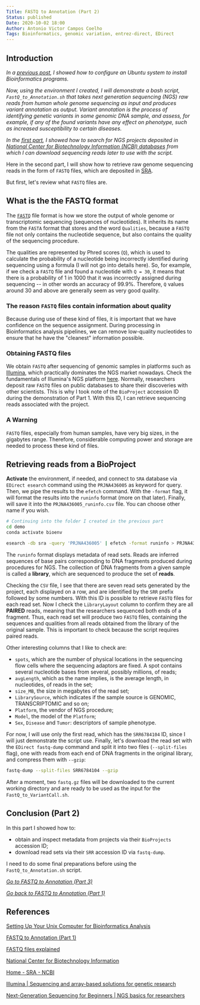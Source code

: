 ```yaml
---
Title: FASTQ to Annotation (Part 2)
Status: published
Date: 2020-10-02 18:00
Author: Antonio Victor Campos Coelho
Tags: Bioinformatics, genomic variation, entrez-direct, EDirect
---
```


## Introduction

*In a [previous post](https://antoniocampos13.github.io/setting-up-your-unix-computer-for-bioinformatics-analysis), I showed how to configure an Ubuntu system to install Bioinformatics programs.*

*Now, using the environment I created, I will demonstrate a bash script, `FastQ_to_Annotation.sh` that takes next generation sequencing (NGS) raw reads from human whole genome sequencing as input and produces variant annotation as output. Variant annotation is the process of identifying genetic variants in some genomic DNA sample, and assess, for example, if any of the found variants have any effect on phenotype, such as increased susceptibility to certain diseases.*

*In the [first part](https://antoniocampos13.github.io/fastq-to-annotation-part-1), I showed how to search for NGS projects deposited in [National Center for Biotechnology Information (NCBI) databases](https://www.ncbi.nlm.nih.gov/) from which I can download sequencing reads later to use with the script.*

Here in the second part, I will show how to retrieve raw genome sequencing reads in the form of `FASTQ` files, which are deposited in [SRA](https://www.ncbi.nlm.nih.gov/sra).

But first, let's review what `FASTQ` files are.

## What is the the FASTQ format

The [`FASTQ`](https://support.illumina.com/bulletins/2016/04/fastq-files-explained.html) file format is how we store the output of whole genome or transcriptomic sequencing (sequences of nucleotides). It inherits its name from the `FASTA` format that stores and the word `Qualities`, because a `FASTQ` file not only contains the nucleotide sequence, but also contains the quality of the sequencing procedure.

The qualities are represented by Phred scores (`Q`), which is used to calculate the probability of a nucleotide being incorrectly identified during sequencing using a formula (I will not go into details here). So, for example, if we check a `FASTQ` file and found a nucleotide with `Q = 30`, it means that there is a probability of 1 in 1000 that it was incorrectly assigned during sequencing -- in other words an accuracy of 99.9%. Therefore, `Q` values around 30 and above are generally seem as very good quality.

### The reason `FASTQ` files contain information about quality

Because during use of these kind of files, it is important that we have confidence on the sequence assignment. During processing in Bioinformatics analysis pipelines, we can remove low-quality nucleotides to ensure that he have the "cleanest" information possible.

### Obtaining FASTQ files

We obtain `FASTQ` after sequencing of genomic samples in platforms such as [Illumina](https://www.illumina.com), which practically dominates the NGS market nowadays. Check the fundamentals of Illumina's NGS platform [here](https://www.illumina.com/science/technology/next-generation-sequencing/beginners.html). Normally, researchers deposit raw `FASTQ` files on public databases to share their discoveries with other scientists. This is why I took note of the `BioProject` accession ID during the demonstration of Part 1. With this ID, I can retrieve sequencing reads associated with the project.

### A Warning

`FASTQ` files, especially from human samples, have very big sizes, in the gigabytes range. Therefore, considerable computing power and storage are needed to process these kind of files.

## Retrieving reads from a BioProject

**Activate** the environment, if needed, and connect to `SRA` database via `EDirect esearch` command using the `PRJNA436005` as keyword for query. Then, we pipe the results to the `efetch` command. With the `-format` flag, it will format the results into the `runinfo` format (more on that later). Finally, will save it into the `PRJNA436005_runinfo.csv` file. You can choose other name if you wish.

```bash
# Continuing into the folder I created in the previous part
cd demo
conda activate bioenv

esearch -db sra -query 'PRJNA436005' | efetch -format runinfo > PRJNA436005_runinfo.csv
```

The `runinfo` format displays metadata of read sets. Reads are inferred sequences of base pairs corresponding to DNA fragments produced during procedures for NGS. The collection of DNA fragments from a given sample is called a **library**, which are sequenced to produce the set of **reads**.

Checking the `CSV` file, I see that there are seven read sets generated by the project, each displayed on a row, and are identified by the `SRR` prefix followed by some numbers. With this ID is possible to retrieve `FASTQ` files for each read set. Now I check the `LibraryLayout` column to confirm they are all **PAIRED** reads, meaning that the researchers sequenced both ends of a fragment. Thus, each read set will produce two `FASTQ` files, containing the sequences and qualities from all reads obtained from the library of the original sample. This is important to check because the script requires paired reads.

Other interesting columns that I like to check are:

* `spots`, which are the number of physical locations in the sequencing flow cells where the sequencing adaptors are fixed. A spot contains several nucleotide bases from several, possibly millions, of reads;
* `avgLength`, which as the name implies, is the average length, in nucleotides, of reads in the set;
* `size_MB`, the size in megabytes of the read set;
* `LibrarySource`, which indicates if the sample source is GENOMIC, TRANSCRIPTOMIC and so on;
* `Platform`, the vendor of NGS procedure;
* `Model`, the model of the `Platform`;
* `Sex`, `Disease` and `Tumor`: descriptors of sample phenotype.

For now, I will use only the first read, which has the `SRR6784104` ID, since I will just demonstrate the script use. Finally, let's download the read set with the `EDirect fastq-dump` command and split it into two files (`--split-files` flag), one with reads from each end of DNA fragments in the original library, and compress them with `--gzip`:

```bash
fastq-dump --split-files SRR6784104 --gzip
```

After a moment, two `fastq.gz` files will be downloaded to the current working directory and are ready to be used as the input for the `FastQ_to_VariantCall.sh`.

## Conclusion (Part 2)

In this part I showed how to:

* obtain and inspect metadata from projects via their `BioProjects` accession ID;
* download read sets via their `SRR` accession ID via `fastq-dump`.

I need to do some final preparations before using the `FastQ_to_Annotation.sh` script.

*[Go to FASTQ to Annotation (Part 3)](https://antoniocampos13.github.io/fastq-to-annotation-part-3)*

*[Go back to FASTQ to Annotation (Part 1)](https://antoniocampos13.github.io/fastq-to-annotation-part-1)*

## References

[Setting Up Your Unix Computer for Bioinformatics Analysis](https://antoniocampos13.github.io/setting-up-your-unix-computer-for-bioinformatics-analysis)

[FASTQ to Annotation (Part 1)](https://antoniocampos13.github.io/fastq-to-annotation-part-1)

[FASTQ files explained](https://support.illumina.com/bulletins/2016/04/fastq-files-explained.html)

[National Center for Biotechnology Information](https://www.ncbi.nlm.nih.gov/)

[Home - SRA - NCBI](https://www.ncbi.nlm.nih.gov/sra)

[Illumina | Sequencing and array-based solutions for genetic research](https://www.illumina.com)

[Next-Generation Sequencing for Beginners | NGS basics for researchers](https://www.illumina.com/science/technology/next-generation-sequencing/beginners.html)
